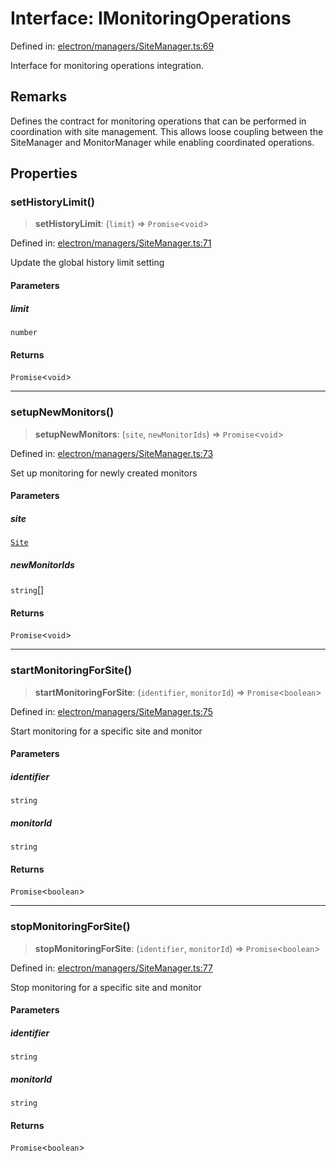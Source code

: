 # Interface: IMonitoringOperations

Defined in: [electron/managers/SiteManager.ts:69](https://github.com/Nick2bad4u/Uptime-Watcher/blob/3cce0c3b352c8390536ca3c7399ece50a05faf18/electron/managers/SiteManager.ts#L69)

Interface for monitoring operations integration.

## Remarks

Defines the contract for monitoring operations that can be performed
in coordination with site management. This allows loose coupling between
the SiteManager and MonitorManager while enabling coordinated operations.

## Properties

### setHistoryLimit()

> **setHistoryLimit**: (`limit`) => `Promise`\<`void`\>

Defined in: [electron/managers/SiteManager.ts:71](https://github.com/Nick2bad4u/Uptime-Watcher/blob/3cce0c3b352c8390536ca3c7399ece50a05faf18/electron/managers/SiteManager.ts#L71)

Update the global history limit setting

#### Parameters

##### limit

`number`

#### Returns

`Promise`\<`void`\>

***

### setupNewMonitors()

> **setupNewMonitors**: (`site`, `newMonitorIds`) => `Promise`\<`void`\>

Defined in: [electron/managers/SiteManager.ts:73](https://github.com/Nick2bad4u/Uptime-Watcher/blob/3cce0c3b352c8390536ca3c7399ece50a05faf18/electron/managers/SiteManager.ts#L73)

Set up monitoring for newly created monitors

#### Parameters

##### site

[`Site`](../../../../shared/types/interfaces/Site.md)

##### newMonitorIds

`string`[]

#### Returns

`Promise`\<`void`\>

***

### startMonitoringForSite()

> **startMonitoringForSite**: (`identifier`, `monitorId`) => `Promise`\<`boolean`\>

Defined in: [electron/managers/SiteManager.ts:75](https://github.com/Nick2bad4u/Uptime-Watcher/blob/3cce0c3b352c8390536ca3c7399ece50a05faf18/electron/managers/SiteManager.ts#L75)

Start monitoring for a specific site and monitor

#### Parameters

##### identifier

`string`

##### monitorId

`string`

#### Returns

`Promise`\<`boolean`\>

***

### stopMonitoringForSite()

> **stopMonitoringForSite**: (`identifier`, `monitorId`) => `Promise`\<`boolean`\>

Defined in: [electron/managers/SiteManager.ts:77](https://github.com/Nick2bad4u/Uptime-Watcher/blob/3cce0c3b352c8390536ca3c7399ece50a05faf18/electron/managers/SiteManager.ts#L77)

Stop monitoring for a specific site and monitor

#### Parameters

##### identifier

`string`

##### monitorId

`string`

#### Returns

`Promise`\<`boolean`\>
